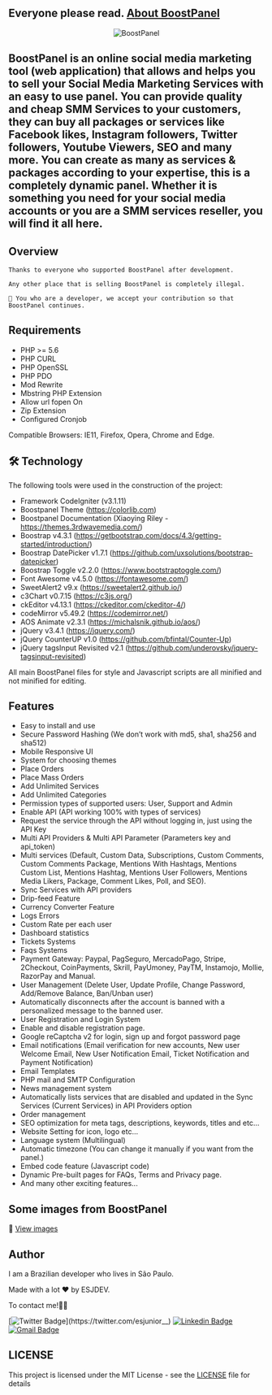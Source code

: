 ## Everyone please read. [About BoostPanel](https://github.com/esjdev/boostpanel/issues/13)

<p align="center">
  <img src="https://github.com/esjdev/boostpanel/blob/master/public/themes/default/images/logo.png" alt="BoostPanel" />
</p>

## BoostPanel is an online social media marketing tool (web application) that allows and helps you to sell your Social Media Marketing Services with an easy to use panel. You can provide quality and cheap SMM Services to your customers, they can buy all packages or services like Facebook likes, Instagram followers, Twitter followers, Youtube Viewers, SEO and many more. You can create as many as services & packages according to your expertise, this is a completely dynamic panel. Whether it is something you need for your social media accounts or you are a SMM services reseller, you will find it all here.


## Overview

<p>

    Thanks to everyone who supported BoostPanel after development.

    Any other place that is selling BoostPanel is completely illegal.

    🤝 You who are a developer, we accept your contribution so that BoostPanel continues.

</p>

## Requirements

<p>

- PHP >= 5.6
- PHP CURL
- PHP OpenSSL
- PHP PDO
- Mod Rewrite
- Mbstring PHP Extension
- Allow url fopen On
- Zip Extension
- Configured Cronjob

Compatible Browsers: IE11, Firefox, Opera, Chrome and Edge.

</p>

## 🛠 Technology

<p>

The following tools were used in the construction of the project:

- Framework CodeIgniter (v3.1.11)
- Boostpanel Theme (https://colorlib.com)
- Boostpanel Documentation (Xiaoying Riley - https://themes.3rdwavemedia.com/)
- Boostrap v4.3.1 (https://getbootstrap.com/docs/4.3/getting-started/introduction/)
- Boostrap DatePicker v1.7.1 (https://github.com/uxsolutions/bootstrap-datepicker)
- Boostrap Toggle v2.2.0 (https://www.bootstraptoggle.com/)
- Font Awesome v4.5.0 (https://fontawesome.com/)
- SweetAlert2 v9.x (https://sweetalert2.github.io/)
- c3Chart v0.7.15 (https://c3js.org/)
- ckEditor v4.13.1 (https://ckeditor.com/ckeditor-4/)
- codeMirror v5.49.2 (https://codemirror.net/)
- AOS Animate v2.3.1 (https://michalsnik.github.io/aos/)
- jQuery v3.4.1 (https://jquery.com/)
- jQuery CounterUP v1.0 (https://github.com/bfintal/Counter-Up)
- jQuery tagsInput Revisited v2.1 (https://github.com/underovsky/jquery-tagsinput-revisited)

All main BoostPanel files for style and Javascript scripts are all minified and not minified for editing.

</p>

## Features

- Easy to install and use
- Secure Password Hashing (We don’t work with md5, sha1, sha256 and sha512)
- Mobile Responsive UI
- System for choosing themes
- Place Orders
- Place Mass Orders
- Add Unlimited Services
- Add Unlimited Categories
- Permission types of supported users: User, Support and Admin
- Enable API (API working 100% with types of services)
- Request the service through the API without logging in, just using the API Key
- Multi API Providers & Multi API Parameter (Parameters key and api_token)
- Multi services (Default, Custom Data, Subscriptions, Custom Comments, Custom Comments Package, Mentions With Hashtags, Mentions Custom List, Mentions Hashtag, Mentions User Followers, Mentions Media Likers, Package, Comment Likes, Poll, and SEO).
- Sync Services with API providers
- Drip-feed Feature
- Currency Converter Feature
- Logs Errors
- Custom Rate per each user
- Dashboard statistics
- Tickets Systems
- Faqs Systems
- Payment Gateway: Paypal, PagSeguro, MercadoPago, Stripe, 2Checkout, CoinPayments, Skrill, PayUmoney, PayTM, Instamojo, Mollie, RazorPay and Manual.
- User Management (Delete User, Update Profile, Change Password, Add/Remove Balance, Ban/Unban user)
- Automatically disconnects after the account is banned with a personalized message to the banned user.
- User Registration and Login System
- Enable and disable registration page.
- Google reCaptcha v2 for login, sign up and forgot password page
- Email notifications (Email verification for new accounts, New user Welcome Email, New User Notification Email, Ticket Notification and Payment Notification)
- Email Templates
- PHP mail and SMTP Configuration
- News management system
- Automatically lists services that are disabled and updated in the Sync Services (Current Services) in API Providers option
- Order management
- SEO optimization for meta tags, descriptions, keywords, titles and etc…
- Website Setting for icon, logo etc…
- Language system (Multilingual)
- Automatic timezone (You can change it manually if you want from the panel.)
- Embed code feature (Javascript code)
- Dynamic Pre-built pages for FAQs, Terms and Privacy page.
- And many other exciting features...

## Some images from BoostPanel

🎨 [View images](https://imgur.com/a/nOJ2r66)

## Author

I am a Brazilian developer who lives in São Paulo.

Made with a lot ❤️ by ESJDEV.

To contact me!👋🏽

[![Twitter Badge](https://img.shields.io/badge/-@esjunior__-1ca0f1?style=flat-square&labelColor=1ca0f1&logo=twitter&logoColor=white&link=https://twitter.com/esjunior__)](https://twitter.com/esjunior__) [![Linkedin Badge](https://img.shields.io/badge/-Linkedin-blue?style=flat-square&logo=Linkedin&logoColor=white&link=https://www.linkedin.com/in/esjunior/)](https://www.linkedin.com/in/esjunior/)
[![Gmail Badge](https://img.shields.io/badge/-Email-c14438?style=flat-square&logo=Gmail&logoColor=white&link=mailto:seelefighter@gmail.com)](mailto:seelefighter@gmail.com)

## LICENSE

This project is licensed under the MIT License - see the [LICENSE](https://github.com/esjdev/boostpanel/blob/master/LICENSE) file for details
